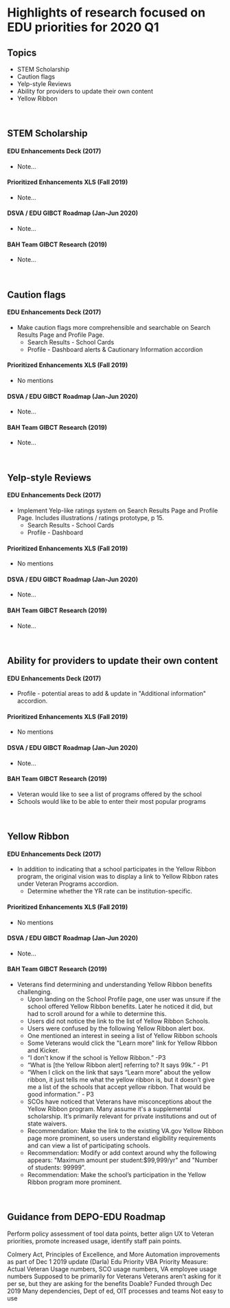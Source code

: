 # Highlights of research focused on EDU priorities for 2020 Q1

## Topics
* STEM Scholarship
* Caution flags
* Yelp-style Reviews
* Ability for providers to update their own content
* Yellow Ribbon
<p>&nbsp;</p>

## STEM Scholarship

#### EDU Enhancements Deck (2017)
* Note...

#### Prioritized Enhancements XLS (Fall 2019)
* Note...

#### DSVA / EDU GIBCT Roadmap (Jan-Jun 2020)
* Note...

#### BAH Team GIBCT Research (2019)
* Note...
<p>&nbsp;</p>

## Caution flags

#### EDU Enhancements Deck (2017)
* Make caution flags more comprehensible and searchable on Search Results Page and Profile Page.
    * Search Results - School Cards
    * Profile - Dashboard alerts & Cautionary Information accordion

#### Prioritized Enhancements XLS (Fall 2019)
* No mentions

#### DSVA / EDU GIBCT Roadmap (Jan-Jun 2020)
* Note...

#### BAH Team GIBCT Research (2019)
* Note...
<p>&nbsp;</p>

## Yelp-style Reviews

#### EDU Enhancements Deck (2017)
* Implement Yelp-like ratings system on Search Results Page and Profile Page. Includes illustrations / ratings prototype, p 15. 
    * Search Results - School Cards
    * Profile - Dashboard 

#### Prioritized Enhancements XLS (Fall 2019)
* No mentions

#### DSVA / EDU GIBCT Roadmap (Jan-Jun 2020)
* Note...

#### BAH Team GIBCT Research (2019)
* Note...
<p>&nbsp;</p>

## Ability for providers to update their own content

#### EDU Enhancements Deck (2017)
* Profile - potential areas to add & update in "Additional information" accordion. 

#### Prioritized Enhancements XLS (Fall 2019)
* No mentions

#### DSVA / EDU GIBCT Roadmap (Jan-Jun 2020)
* Note...

#### BAH Team GIBCT Research (2019)
* Veteran would like to see a list of programs offered by the school
* Schools would like to be able to enter their most popular programs
<p>&nbsp;</p>

## Yellow Ribbon

#### EDU Enhancements Deck (2017)
* In addition to indicating that a school participates in the Yellow Ribbon program, the original vision was to display a link to Yellow Ribbon rates under Veteran Programs accordion. 
  * Determine whether the YR rate can be institution-specific.

#### Prioritized Enhancements XLS (Fall 2019)
* No mentions

#### DSVA / EDU GIBCT Roadmap (Jan-Jun 2020)
* Note...

#### BAH Team GIBCT Research (2019)
* Veterans find determining and understanding Yellow Ribbon benefits challenging.
   * Upon landing on the School Profile page, one user was unsure if the school offered Yellow Ribbon benefits. Later he noticed it did, but had to scroll around for a while to determine this. 
   * Users did not notice the link to the list of Yellow Ribbon Schools. 
   * Users were confused by the following Yellow Ribbon alert box.
   * One mentioned an interest in seeing a list of Yellow Ribbon schools
   * Some Veterans would click the "Learn more" link for Yellow Ribbon and Kicker.
   * “I don't know if the school is Yellow Ribbon.” -P3
   * “What is [the Yellow Ribbon alert] referring to? It says 99k.” - P1
   * “When I click on the link that says “Learn more” about the yellow ribbon, it just tells me what the yellow ribbon is, but it doesn’t give me a list of the schools that accept yellow ribbon. That would be good information.” - P3
   * SCOs have noticed that Veterans have misconceptions about the Yellow Ribbon program. Many assume it's a supplemental scholarship. It’s primarily relevant for private institutions and out of state waivers.
   * Recommendation: Make the link to the existing VA.gov Yellow Ribbon page more prominent, so users
understand eligibility requirements and can view a list of participating schools.
   * Recommendation: Modify or add context around why the following appears: "Maximum amount per student:$99,999/yr" and "Number of students: 99999". 
   * Recommendation: Make the school’s participation in the Yellow Ribbon program more prominent.
<p>&nbsp;</p>

## Guidance from DEPO-EDU Roadmap
Perform policy assessment of tool data points, better align UX to Veteran priorities, promote increased usage, identify staff pain points. 

Colmery Act, Principles of Excellence, and More
Automation improvements as part of Dec 1 2019 update (Darla) 
Edu Priority
VBA Priority
Measure: Actual Veteran Usage numbers, SCO usage numbers, VA employee usage numbers
Supposed to be primarily for Veterans
Veterans aren’t asking for it per se, but they are asking for the benefits
Doable? 
Funded through Dec 2019
Many dependencies, Dept of ed, OIT processes and teams
Not easy to use
